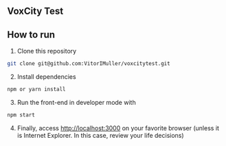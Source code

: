 ## VoxCity Test
## How to run

1. Clone this repository
  ```bash
  git clone git@github.com:VitorIMuller/voxcitytest.git
  ```
2. Install dependencies
  ```bash
  npm or yarn install
  ```
3. Run the front-end in developer mode with
  ```bash
  npm start
  ```
4. Finally, access [http://localhost:3000](http://localhost:3000) on your favorite browser (unless it is Internet Explorer. In this case, review your life decisions) 


